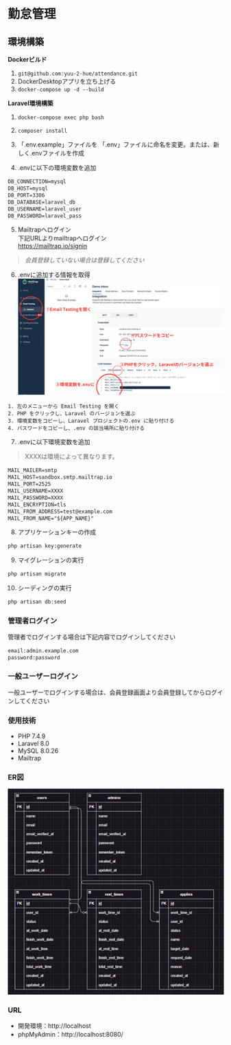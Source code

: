 # 勤怠管理

## 環境構築
**Dockerビルド**
1. `git@github.com:yuu-2-hue/attendance.git`
2. DockerDesktopアプリを立ち上げる
3. `docker-compose up -d --build`

**Laravel環境構築**
1. `docker-compose exec php bash`

2. `composer install`

3. 「.env.example」ファイルを 「.env」ファイルに命名を変更。または、新しく.envファイルを作成

4. .envに以下の環境変数を追加
``` text
DB_CONNECTION=mysql
DB_HOST=mysql
DB_PORT=3306
DB_DATABASE=laravel_db
DB_USERNAME=laravel_user
DB_PASSWORD=laravel_pass
```
5. Mailtrapへログイン  
下記URLよりmailtrapへログイン  
<https://mailtrap.io/signin>
> *会員登録していない場合は登録してください*  

6. .envに追加する情報を取得  
![alt](mailtrap.png)
``` text
1. 左のメニューから Email Testing を開く
2. PHP をクリックし、Laravel のバージョンを選ぶ
3. 環境変数をコピーし、Laravel プロジェクトの.env に貼り付ける
4. パスワードをコピーし、.env の該当場所に貼り付ける
```

7. .envに以下環境変数を追加
> XXXXは環境によって異なります。
``` text
MAIL_MAILER=smtp
MAIL_HOST=sandbox.smtp.mailtrap.io
MAIL_PORT=2525
MAIL_USERNAME=XXXX
MAIL_PASSWORD=XXXX
MAIL_ENCRYPTION=tls
MAIL_FROM_ADDRESS=test@example.com
MAIL_FROM_NAME="${APP_NAME}"
```

8. アプリケーションキーの作成
``` bash
php artisan key:generate
```

9. マイグレーションの実行
``` bash
php artisan migrate
```

10. シーディングの実行
``` bash
php artisan db:seed
```

### 管理者ログイン
管理者でログインする場合は下記内容でログインしてください
``` text
email:admin.example.com
password:password
```

### 一般ユーザーログイン
一般ユーザーでログインする場合は、会員登録画面より会員登録してからログインしてください

### 使用技術
* PHP 7.4.9
* Laravel 8.0
* MySQL 8.0.26
* Mailtrap

### ER図
![alt](attendance_er.png)

### URL
* 開発環境：http://localhost
* phpMyAdmin：http://localhost:8080/

